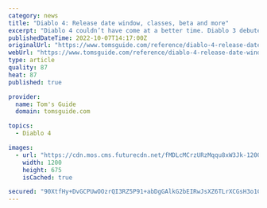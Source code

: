 ```yaml
---
category: news
title: "Diablo 4: Release date window, classes, beta and more"
excerpt: "Diablo 4 couldn’t have come at a better time. Diablo 3 debuted a full 10 years ago, meaning players have already plumbed its demonic depths. Diablo 2: Resurrected didn’t introduce anything new ..."
publishedDateTime: 2022-10-07T14:17:00Z
originalUrl: "https://www.tomsguide.com/reference/diablo-4-release-date-window-classes-beta"
webUrl: "https://www.tomsguide.com/reference/diablo-4-release-date-window-classes-beta"
type: article
quality: 87
heat: 87
published: true

provider:
  name: Tom's Guide
  domain: tomsguide.com

topics:
  - Diablo 4

images:
  - url: "https://cdn.mos.cms.futurecdn.net/fMDLcMCrzURzMqqu8xW3Jk-1200-80.jpg"
    width: 1200
    height: 675
    isCached: true

secured: "90XtfHy+DvGCPUwOOzrQI3RZ5P91+abDgGAlkG2bEIRwJsXZ6TLrXCGsH3o1CxGCNRbhjIRgV1AMcNagUCgETwWflyhYrldcv6Qni7FH4Q1WWfOflfj3kard9AiEOWPSRUhKd4j+NGRsxuuoYlE79zdt9Ro+yOuYjQQ37LNpNzWVtxTXGQuyEwF2Z8V+ZltQqCMozmCmO6kItcW/KDsS985SWI2sXhi00ZTShbildKNI1UeMaURvwHseclvEiXRZ97i5PNymrXeBOI/JfInaa434dIVEtrvd8rvALzD8d+kw/0vTyZP81Ts0lqxiNVD1dW6IsWXdBC3nJYi4vRcSkzU8R/XhlRm+Mo7D4gBLXAY=;QvjZcDJBtOiAU3mIboGbIQ=="
---
```


